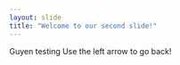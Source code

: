 ```yaml
---
layout: slide
title: "Welcome to our second slide!"
---
```

Guyen testing
Use the left arrow to go back!
